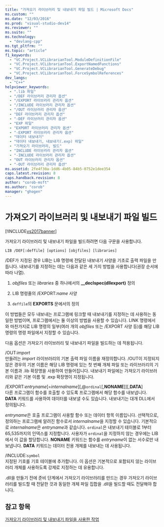 ```yaml
---
title: "가져오기 라이브러리 및 내보내기 파일 빌드 | Microsoft Docs"
ms.custom: ""
ms.date: "12/03/2016"
ms.prod: "visual-studio-dev14"
ms.reviewer: ""
ms.suite: ""
ms.technology: 
  - "devlang-cpp"
ms.tgt_pltfrm: ""
ms.topic: "article"
f1_keywords: 
  - "VC.Project.VCLibrarianTool.ModuleDefinitionFile"
  - "VC.Project.VCLibrarianTool.ExportNamedFunctions"
  - "VC.Project.VCLibrarianTool.GenerateDebug"
  - "VC.Project.VCLibrarianTool.ForceSymbolReferences"
dev_langs: 
  - "C++"
helpviewer_keywords: 
  - ".lib 파일"
  - "/DEF 라이브러리 관리자 옵션"
  - "/EXPORT 라이브러리 관리자 옵션"
  - "/INCLUDE 라이브러리 관리자 옵션"
  - "/OUT 라이브러리 관리자 옵션"
  - "DEF 라이브러리 관리자 옵션"
  - "-DEF 라이브러리 관리자 옵션"
  - "EXP 파일"
  - "EXPORT 라이브러리 관리자 옵션"
  - "-EXPORT 라이브러리 관리자 옵션"
  - "데이터 내보내기"
  - "데이터 내보내기, 내보내기(.exp) 파일"
  - "가져오기 라이브러리, 빌드"
  - "INCLUDE 라이브러리 관리자 옵션"
  - "-INCLUDE 라이브러리 관리자 옵션"
  - "OUT 라이브러리 관리자 옵션"
  - "-OUT 라이브러리 관리자 옵션"
ms.assetid: 2fe4f30a-1dd6-4b05-84b5-0752e1dee354
caps.latest.revision: 8
caps.handback.revision: 8
author: "corob-msft"
ms.author: "corob"
manager: "ghogen"
---
```

# 가져오기 라이브러리 및 내보내기 파일 빌드
[!INCLUDE[vs2017banner](../../assembler/inline/includes/vs2017banner.md)]

가져오기 라이브러리 및 내보내기 파일을 빌드하려면 다음 구문을 사용합니다.  
  
```  
LIB /DEF[:deffile] [options] [objfiles] [libraries]  
```  
  
 \/DEF가 지정된 경우 LIB는 LIB 명령에 전달된 내보내기 사양을 기초로 출력 파일을 만듭니다.  내보내기를 지정하는 데는 다음과 같은 세 가지 방법을 사용합니다\(권장 순서에 따라 나열\).  
  
1.  *objfiles* 또는 *libraries* 중 하나에서의 **\_\_declspec\(dllexport\)** 정의  
  
2.  LIB 명령줄의 \/EXPORT:*name* 사양  
  
3.  `deffile`의 **EXPORTS** 문에서의 정의  
  
 이 방법들은 모두 내보내는 프로그램에 링크할 때 내보내기를 지정하는 데 사용하는 동일한 방법이며,  프로그램에서는 둘 이상의 방법을 사용할 수 있습니다.  LINK 명령에서와 마찬가지로 LIB 명령의 일부\(여러 개의 *objfiles* 또는 \/EXPORT 사양 등\)를 해당 LIB 명령의 명령 파일에서 지정할 수 있습니다.  
  
 다음 옵션은 가져오기 라이브러리 및 내보내기 파일을 빌드하는 데 적용됩니다.  
  
 \/OUT:*import*  
 만들려는 *import* 라이브러리의 기본 출력 파일 이름을 재정의합니다.  \/OUT이 지정되지 않은 경우의 기본 이름은 해당 LIB 명령에 있는 첫 번째 개체 파일 또는 라이브러리의 기본 이름과 .lib 확장명을 사용하여 만들어집니다.  내보내기 파일에는 가져오기 라이브러리와 같은 기본 이름 및 .exp 확장명이 지정됩니다.  
  
 \/EXPORT:*entryname*\[\=*internalname*\]\[,@`ordinal`\[,**NONAME**\]\]\[,**DATA**\]  
 다른 프로그램이 함수를 호출할 수 있도록 프로그램에서 해당 함수를 내보냅니다.  **DATA** 키워드를 사용하여 데이터를 내보낼 수도 있습니다.  내보내기는 대개 DLL에서 정의됩니다.  
  
 *entryname*은 호출 프로그램이 사용할 함수 또는 데이터 항목 이름입니다.  선택적으로, 정의하는 프로그램에 알려진 함수로서 *internalname*을 지정할 수 있습니다. 기본적으로 *internalname*은 *entryname*과 같습니다.  `ordinal`은 내보내기 테이블로 1부터 65,535까지의 인덱스를 지정합니다. 사용자가 `ordinal`을 지정하지 않는 경우에는 LIB에서 이 값을 할당합니다.  **NONAME** 키워드는 함수를 *entryname*이 없는 서수로만 내보냅니다.  **DATA** 키워드는 데이터 전용 개체를 내보내는 데 사용됩니다.  
  
 \/INCLUDE:`symbol`  
 지정된 기호를 기호 테이블에 추가합니다.  이 옵션은 기본적으로 포함되지 않는 라이브러리 개체를 사용하도록 강제로 지정하는 데 유용합니다.  
  
 .dll을 만들기 전에 준비 단계에서 가져오기 라이브러리를 만드는 경우 가져오기 라이브러리를 빌드할 때 전달한 것과 동일한 개체 파일 집합을 .dll을 빌드할 때도 전달해야 합니다.  
  
## 참고 항목  
 [가져오기 라이브러리 및 내보내기 파일을 사용한 작업](../../build/reference/working-with-import-libraries-and-export-files.md)